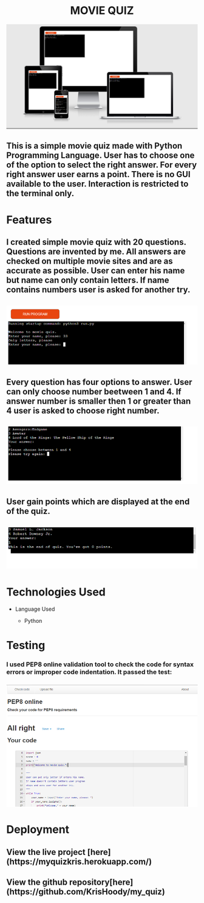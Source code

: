 <h1 align="center">MOVIE QUIZ</h1>

<img src=assets/img/resp.png>

<h2>This is a simple movie quiz made with Python Programming Language. User has to choose one of the option to select the right answer. For every right answer user earns a point. There is no GUI available to the user. Interaction is restricted to the terminal only.<h2>

# Features
<h2>I created simple movie quiz with 20 questions. Questions are invented by me. All answers are checked on multiple movie sites and are as accurate as possible. User can enter his name but name can only contain letters. If name contains numbers user is asked for another try.<h2> 
<img src=assets/img/only_letters.png>
<h2>Every question has four options to answer. User can only choose number beetween 1 and 4. If answer number is smaller then 1 or greater than 4 user is asked to choose right number.<h2>
<img src=assets/img/only_right_num.png>
<h2>User gain points which are displayed at the end of the quiz.<h2>
<img src=assets/img/final_points.png>

# Technologies Used

* Language Used

    * Python

# Testing
<h3>I used PEP8 online validation tool to check the code for syntax errors or improper code indentation. It passed the test:<h3>
<img src=assets/img/pep8.png>

# Deployment
<h2>View the live project [here](https://myquizkris.herokuapp.com/)<h2>
<h2>View the github repository[here](https://github.com/KrisHoody/my_quiz)<h2>



